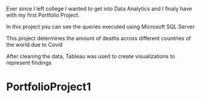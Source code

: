 Ever since I left college I wanted to get into Data Analytics and I finaly have with my first Portfolio Project. 

In this project you can see the queries executed using Microsoft SQL Server 

This project determines the amount of deaths across different countries of the world due to Covid

After cleaning the data, Tableau was used to create visualizations to represent findings

# PortfolioProject1
